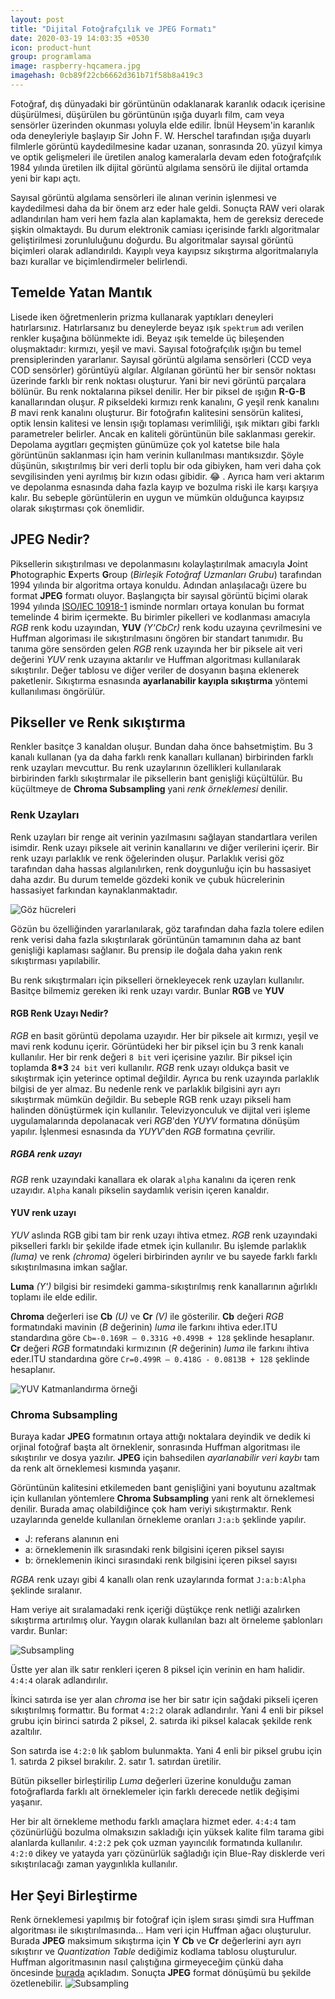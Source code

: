 ```yaml
---
layout: post
title: "Dijital Fotoğrafçılık ve JPEG Formatı"
date: 2020-03-19 14:03:35 +0530
icon: product-hunt
group: programlama
image: raspberry-hqcamera.jpg
imagehash: 0cb89f22cb6662d361b71f58b8a419c3
---
```


Fotoğraf, dış dünyadaki bir görüntünün odaklanarak karanlık odacık içerisine düşürülmesi,
düşürülen bu görüntünün ışığa duyarlı film, cam veya sensörler üzerinden okunması yoluyla
elde edilir. İbnül Heysem'in karanlık oda deneyleriyle başlayıp Sir John F. W. Herschel
tarafından ışığa duyarlı filmlerle görüntü kaydedilmesine kadar uzanan, sonrasında 20. yüzyıl
kimya ve optik gelişmeleri ile üretilen analog kameralarla devam eden fotoğrafçılık
1984 yılında üretilen ilk dijital görüntü algılama sensörü ile dijital ortamda yeni bir
kapı açtı.

Sayısal görüntü algılama sensörleri ile alınan verinin işlenmesi ve kaydedilmesi
daha da bir önem arz eder hale geldi. Sonuçta RAW veri olarak adlandırılan ham veri hem
fazla alan kaplamakta, hem de gereksiz derecede şişkin olmaktaydı. Bu durum elektronik
camiası içerisinde farklı algoritmalar geliştirilmesi zorunluluğunu doğurdu. Bu algoritmalar
sayısal görüntü biçimleri olarak adlandırıldı. Kayıplı veya kayıpsız sıkıştırma algoritmalarıyla
bazı kurallar ve biçimlendirmeler belirlendi.

Temelde Yatan Mantık
--------------------

Lisede iken öğretmenlerin prizma kullanarak yaptıkları deneyleri hatırlarsınız.
Hatırlarsanız bu deneylerde beyaz ışık `spektrum` adı verilen renkler kuşağına bölünmekte idi.
Beyaz ışık temelde üç bileşenden oluşmaktadır: kırmızı, yeşil ve mavi. Sayısal fotoğrafçılık
ışığın bu temel prensiplerinden yararlanır. Sayısal görüntü algılama sensörleri (CCD veya COD sensörler)
görüntüyü algılar. Algılanan görüntü her bir sensör noktası üzerinde farklı bir renk noktası oluşturur.
Yani bir nevi görüntü parçalara bölünür. Bu renk noktalarına piksel denilir. Her bir piksel de ışığın
**R-G-B** kanallarından oluşur. *R* pikseldeki kırmızı renk kanalını, *G* yeşil renk kanalını
*B* mavi renk kanalını oluşturur. Bir fotoğrafın kalitesini sensörün kalitesi, optik lensin
kalitesi ve lensin ışığı toplaması verimliliği, ışık miktarı gibi farklı parametreler belirler.
Ancak en kaliteli görüntünün bile saklanması gerekir. Depolama aygıtları geçmişten günümüze
çok yol katetse bile hala görüntünün saklanması için ham verinin kullanılması mantıksızdır.
Şöyle düşünün, sıkıştırılmış bir veri derli toplu bir oda gibiyken, ham veri daha çok
sevgilisinden yeni ayrılmış bir kızın odası gibidir. :joy: . Ayrıca ham veri aktarım ve depolanma
esnasında daha fazla kayıp ve bozulma riski ile karşı karşıya kalır. Bu sebeple görüntülerin
en uygun ve mümkün olduğunca kayıpsız olarak sıkıştırması çok önemlidir.

JPEG Nedir?
-----------

Piksellerin sıkıştırılması ve depolanmasını kolaylaştırılmak amacıyla **J**oint **P**hotographic
**E**xperts **G**roup (*Birleşik Fotoğraf Uzmanları Grubu*) tarafından 1994 yılında bir algoritma
ortaya konuldu. Adından anlaşılacağı üzere bu format **JPEG** formatı oluyor. Başlangıçta bir sayısal
görüntü biçimi olarak 1994 yılında [ISO/IEC 10918-1](https://www.iso.org/standard/18902.html) isminde
normları ortaya konulan bu format temelinde 4 birim içermekte. Bu birimler pikelleri
ve kodlanması amacıyla *RGB* renk kodu uzayından, **YUV** *(Y'CbCr)*
renk kodu uzayına çevrilmesini ve Huffman algoriması ile sıkıştırılmasını öngören bir
standart tanımıdır. Bu tanıma göre sensörden gelen *RGB* renk uzayında her bir piksele ait veri değerini
*YUV* renk uzayına aktarılır ve Huffman algoritması kullanılarak sıkıştırılır. Değer tablosu
ve diğer veriler de dosyanın başına eklenerek paketlenir. Sıkıştırma esnasında **ayarlanabilir kayıpla sıkıştırma**
yöntemi kullanılıması öngörülür.

## Pikseller ve Renk sıkıştırma
Renkler basitçe 3 kanaldan oluşur. Bundan daha önce bahsetmiştim. Bu 3 kanalı kullanan (ya da daha farklı renk
kanalları kullanan) birbirinden farklı renk uzayları mevcuttur. Bu renk uzaylarının özellikleri kullanılarak
birbirinden farklı sıkıştırmalar ile piksellerin bant genişliği küçültülür. Bu küçültmeye de **Chroma Subsampling**
yani *renk örneklemesi* denilir.

### Renk Uzayları
Renk uzayları bir renge ait verinin yazılmasını sağlayan standartlara verilen isimdir. Renk uzayı piksele ait
verinin kanallarını ve diğer verilerini içerir. Bir renk uzayı parlaklık ve renk öğelerinden oluşur.
Parlaklık verisi göz tarafından daha hassas algılanılırken, renk doygunluğu için bu hassasiyet daha azdır.
Bu durum temelde gözdeki konik ve çubuk hücrelerinin hassasiyet farkından kaynaklanmaktadır.

![Göz hücreleri](/assets/img/jpeg_pic/rod_and_cones.jpg)

Gözün bu özelliğinden yararlanılarak, göz tarafından daha fazla tolere edilen renk verisi daha fazla
sıkıştırılarak görüntünün tamamının daha az bant genişliği kaplaması sağlanır. Bu prensip ile doğala
daha yakın renk sıkıştırması yapılabilir.

Bu renk sıkıştırmaları için pikselleri örnekleyecek renk uzayları kullanılır. Basitçe bilmemiz gereken
iki renk uzayı vardır. Bunlar **RGB** ve  **YUV**

#### RGB Renk Uzayı Nedir?
*RGB* en basit görüntü depolama uzayıdır. Her bir piksele ait kırmızı, yeşil ve mavi renk kodunu içerir.
Görüntüdeki her bir piksel için bu 3 renk kanalı kullanılır. Her bir renk değeri `8 bit` veri içerisine
yazılır. Bir piksel için toplamda **8*3** `24 bit` veri kullanılır. *RGB* renk uzayı oldukça basit ve sıkıştırmak
için yeterince optimal değildir. Ayrıca bu renk uzayında parlaklık bilgisi de yer almaz. Bu nedenle
renk ve parlaklık bilgisini ayrı ayrı sıkıştırmak mümkün değildir. Bu sebeple RGB renk uzayı pikseli
ham halinden dönüştürmek için kullanılır. Televizyonculuk ve dijital veri işleme uygulamalarında
depolanacak veri *RGB*'den *YUYV* formatına dönüşüm yapılır. İşlenmesi esnasında da *YUYV*'den
*RGB* formatına çevrilir.

##### RGBA renk uzayı
*RGB* renk uzayındaki kanallara ek olarak `alpha` kanalını da içeren renk uzayıdır. `Alpha` kanalı
pikselin saydamlık verisin içeren kanaldır.

#### YUV renk uzayı
*YUV* aslında RGB gibi tam bir renk uzayı ihtiva etmez. *RGB* renk uzayındaki pikselleri farklı bir
şekilde ifade etmek için kullanılır. Bu işlemde parlaklık *(luma)* ve renk *(chroma)* ögeleri birbirinden
ayrılır ve bu sayede farklı farklı sıkıştırılmasına imkan sağlar.

**Luma** *(Y')* bilgisi bir resimdeki gamma-sıkıştırılmış renk kanallarının ağırlıklı toplamı ile elde edilir.

**Chroma** değerleri ise **Cb** *(U)* ve **Cr** *(V)* ile gösterilir.
**Cb** değeri *RGB* formatındaki mavinin (*B* değerinin) *luma* ile farkını ihtiva eder.ITU standardına göre
`Cb=-0.169R – 0.331G +0.499B + 128` şeklinde hesaplanır.
**Cr** değeri *RGB* formatındaki kırmızının (*R* değerinin) *luma* ile farkını ihtiva eder.ITU standardına göre
`Cr=0.499R – 0.418G - 0.0813B + 128` şeklinde hesaplanır.

![YUV Katmanlandırma örneği](/assets/img/jpeg_pic/yuv_example.jpg)

### Chroma Subsampling
Buraya kadar **JPEG** formatının ortaya attığı noktalara deyindik ve dedik ki orjinal fotoğraf başta alt örneklenir,
sonrasında Huffman algoritması ile sıkıştırılır ve dosya yazılır. **JPEG** için bahsedilen *ayarlanabilir veri kaybı*
tam da renk alt örneklemesi kısmında yaşanır.

Görüntünün kalitesini etkilemeden bant genişliğini yani boyutunu azaltmak için kullanılan yöntemlere
**Chroma Subsampling** yani renk alt örneklemesi denilir. Burada amaç olabildiğince çok ham veriyi
sıkıştırmaktır. Renk uzaylarında genelde kullanılan örnekleme oranları `J:a:b` şeklinde yapılır.

* J: referans alanının eni
* a: örneklemenin ilk sırasındaki renk bilgisini içeren piksel sayısı
* b: örneklemenin ikinci sırasındaki renk bilgisini içeren piksel sayısı

*RGBA* renk uzayı gibi 4 kanallı olan renk uzaylarında format `J:a:b:Alpha` şeklinde sıralanır.

Ham veriye ait sıralamadaki renk içeriği düştükçe renk netliği azalırken sıkıştırma artırılmış olur.
Yaygın olarak kullanılan bazı alt örneleme şablonları vardır.
Bunlar:

![Subsampling](/assets/img/jpeg_pic/subsampling.jpg)

Üstte yer alan ilk satır renkleri içeren 8 piksel için verinin en ham halidir. `4:4:4` olarak adlandırılır.

İkinci satırda ise yer alan *chroma* ise her bir satır için sağdaki pikseli içeren sıkıştırılmış formattır.
Bu format `4:2:2` olarak adlandırılır. Yani 4 enli bir piksel grubu için birinci satırda 2 piksel, 2. satırda
iki piksel kalacak şekilde renk azaltılır.

Son satırda ise `4:2:0` lık şablom bulunmakta. Yani 4 enli bir piksel grubu için 1. satırda 2 piksel bırakılır.
2. satır 1. satırdan üretilir.

Bütün pikseller birleştirilip *Luma* değerleri üzerine konulduğu zaman fotoğraflarda farklı alt örneklemeler için
farklı derecede netlik değişimi yaşanır.

Her bir alt örnekleme methodu farklı amaçlara hizmet eder. `4:4:4` tam çözünürlüğü bozulma olmaksızın sakladığı için
yüksek kalite film tarama gibi alanlarda kullanılır.
`4:2:2` pek çok uzman yayıncılık formatında kullanılır. `4:2:0` dikey ve yatayda yarı çözünürlük sağladığı için
Blue-Ray disklerde veri sıkıştırılacağı zaman yaygınlıkla kullanılır.

## Her Şeyi Birleştirme
Renk örneklemesi yapılmış bir fotoğraf için işlem sırası şimdi sıra Huffman algoritması ile sıkıştırılmasında...
Ham veri için Huffman ağacı oluşturulur. Burada **JPEG** maksimum sıkıştırma için **Y** **Cb** ve **Cr** değerlerini
ayrı ayrı sıkıştırır ve *Quantization Table* dediğimiz kodlama tablosu oluşturulur. Huffman algoritmasının nasıl
çalıştığına girmeyeceğim çünkü daha öncesinde [burada](https://zaryob.github.io/2020/03/19/Huffman-Algoritmasi.html) açıkladım.
Sonuçta **JPEG** format dönüşümü bu şekilde özetlenebilir.
![Subsampling](/assets/img/jpeg_pic/encode_decode.png)

